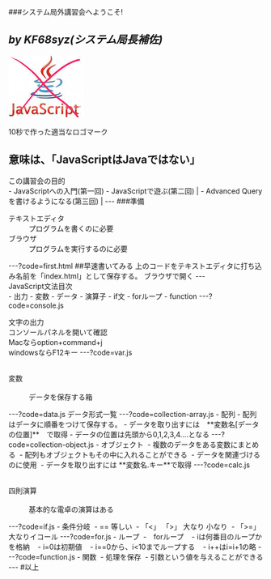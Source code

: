 ###システム局外講習会へようこそ!

*by KF68syz(システム局長補佐)*
---
![Logo](logo.JPG)

10秒で作った適当なロゴマーク

意味は、「JavaScriptはJavaではない」
---
<div style="text-align: left;">
この講習会の目的
</div>
- JavaScriptへの入門(第一回)
- JavaScriptで遊ぶ(第二回) |
- Advanced Queryを書けるようになる(第三回) |
---
###準備
<dl>
  <dt>テキストエディタ</dt>
  <dd>プログラムを書くのに必要</dd>
  <dt>ブラウザ</dt>
  <dd>プログラムを実行するのに必要</dd>
</dl>
---?code=first.html
##早速書いてみる
上のコードをテキストエディタに打ち込み名前を「index.html」として保存する。  
ブラウザで開く
---
<div>
JavaScript文法目次
</div>
- 出力
- 変数
- データ
- 演算子
- if文
- forループ
- function
---?code=console.js

文字の出力  
コンソールパネルを開いて確認  
Macならoption+command+j  
windowsならF12キー
---?code=var.js
<dl>
  <dt>変数</dt>
  <dd>データを保存する箱</dd>
</dl>
---?code=data.js
データ形式一覧
---?code=collection-array.js
- 配列
  - 配列はデータに順番をつけて保存する。
  - データを取り出すには　**変数名[データの位置]**　で取得
  - データの位置は先頭から0,1,2,3,4....となる
---?code=collection-object.js
- オブジェクト
  - 複数のデータをある変数にまとめる
  - 配列もオブジェクトもその中に入れることができる
  - データを関連づけるのに使用
  - データを取り出すには **変数名.キー**で取得
---?code=calc.js
<dl>
  <dt>四則演算</dt>
  <dd>基本的な電卓の演算はある</dd>
</dl>
---?code=if.js
- 条件分岐
  - == 等しい
  - 「<」 「>」 大なり 小なり
  - 「>=」 大なりイコール
---?code=for.js
- ループ
  -　forループ
    - iは何番目のループかを格納
    - i=0は初期値
    - i==0から、i<10までループする
    - i++はi=i+1の略
---?code=function.js
- 関数
  - 処理を保存
  - 引数という値を与えることができる
---
#以上
